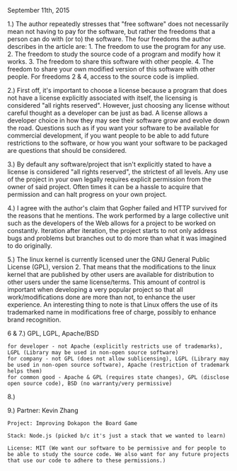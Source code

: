 September 11th, 2015

1.) The author repeatedly stresses that "free software" does not necessarily mean not having to pay for the software, but rather the freedoms that a person can do with (or to) the software. 
The four freedoms the author describes in the article are:
	1. The freedom to use the program for any use.
	2. The freedom to study the source code of a program and modify how it works.
	3. The freedom to share this software with other people.
	4. The freedom to share your own modified version of this software with other people.
	For freedoms 2 & 4, access to the source code is implied.


2.) First off, it's important to choose a license because a program that does not have a license explicitly associated with itself, the licensing is considered "all rights reserved". However, just choosing any license without careful thought as a developer can be just as bad. A license allows a developer choice in how they may see their software grow and evolve down the road. Questions such as if you want your software to be available for commercial development, if you want people to be able to add future restrictions to the software, or how you want your software to be packaged are questions that should be considered.

3.) By default any software/project that isn't explicitly stated to have a license is considered "all rights reserved", the strictest of all levels. Any use of the project in your own legally requires explicit permission from the owner of said project. Often times it can be a hassle to acquire that permission and can halt progress on your own project.

4.) I agree with the author's claim that Gopher failed and HTTP survived for the reasons that he mentions. The work performed by a large collective unit such as the developers of the Web allows for a project to be worked on constantly. Iteration after iteration, the project starts to not only address bugs and problems but branches out to do more than what it was imagined to do originally. 

5.) The linux kernel is currently licensed uner the GNU General Public License (GPL), version 2. That means that the modifications to the linux kernel that are published by other users are available for distribution to other users under the same license/terms. This amount of control is important when developing a very popular project so that all work/modifications done are more than not, to enhance the user experience. An interesting thing to note is that Linux offers the use of its trademarked name in modifications free of charge, possibly to enhance brand recognition.

6 & 7.) GPL, LGPL, Apache/BSD 

	for developer - not Apache (explicitly restricts use of trademarks), LGPL (Library may be used in non-open source software)
	for company - not GPL (does not allow sublicensing), LGPL (Library may be used in non-open source software), Apache (restriction of trademark helps them)
	for common good - Apache & GPL (requires state changes), GPL (disclose open source code), BSD (no warranty/very permissive)


8.)

9.) Partner: Kevin Zhang

	Project: Improving Dokapon the Board Game

	Stack: Node.js (picked b/c it's just a stack that we wanted to learn)

	License: MIT (We want our software to be permissive and for people to be able to study the source code. We also want for any future projects that use our code to adhere to these permissions.)